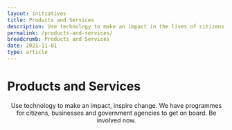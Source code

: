 ```yaml
---
layout: initiatives
title: Products and Services
description: Use technology to make an impact in the lives of citizens, businesses and the public sector.
permalink: /products-and-services/
breadcrumb: Products and Services
date: 2021-11-01
type: article
---
```


<h1><div class="has-text-centered has-text-weight-bold">Products and Services</div></h1>

<center>Use technology to make an impact, inspire change. We have programmes for citizens, businesses and government agencies to get on board. Be involved now.</center>
